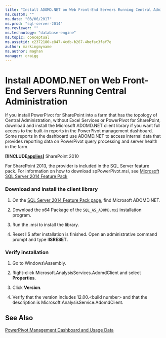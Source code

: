 ```yaml
---
title: "Install ADOMD.NET on Web Front-End Servers Running Central Administration | Microsoft Docs"
ms.custom: ""
ms.date: "03/06/2017"
ms.prod: "sql-server-2014"
ms.reviewer: ""
ms.technology: "database-engine"
ms.topic: conceptual
ms.assetid: c2372180-e847-4cdb-b267-4befac3faf7e
author: markingmyname
ms.author: maghan
manager: craigg
---
```

# Install ADOMD.NET on Web Front-End Servers Running Central Administration
  If you install PowerPivot for SharePoint into a farm that has the topology of Central Administration, without Excel Services or PowerPivot for SharePoint, download and install the Microsoft ADOMD.NET client library if you want full access to the built-in reports in the PowerPivot management dashboard. Some reports in the dashboard use ADOMD.NET to access internal data that provides reporting data on PowerPivot query processing and server health in the farm.  
  
 **[!INCLUDE[applies](../../includes/applies-md.md)]**  SharePoint 2010  
  
 For SharePoint 2013, the provider is included in the SQL Server feature pack. For information on how to download spPowerPivot.msi, see [Microsoft SQL Server 2014 Feature Pack](https://www.microsoft.com/download/details.aspx?id=35577)  
  
### Download and install the client library  
  
1.  On the [SQL Server 2014 Feature Pack page](https://go.microsoft.com/fwlink/?LinkID=296473), find Microsoft ADOMD.NET.  
  
2.  Download the x64 Package of the `SQL_AS_ADOMD.msi` installation program.  
  
3.  Run the .msi to install the library.  
  
4.  Reset IIS after installation is finished. Open an administrative command prompt and type **IISRESET**.  
  
### Verify installation  
  
1.  Go to Windows\Assembly.  
  
2.  Right-click Microsoft.AnalysisServices.AdomdClient and select **Properties**.  
  
3.  Click **Version**.  
  
4.  Verify that the version includes 12.00.\<build number> and that the description is Microsoft.AnalysisService.AdomdClient.  
  
## See Also  
 [PowerPivot Management Dashboard and Usage Data](https://docs.microsoft.com/analysis-services/power-pivot-sharepoint/power-pivot-management-dashboard-and-usage-data)  
  
  
